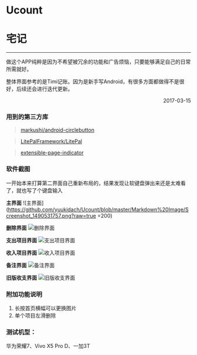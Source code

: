 **Ucount**
===

# 宅记

***
做这个APP纯粹是因为不希望被冗余的功能和广告烦恼，只要能够满足自己的日常所需就好。

整体界面参考的是Timi记账。因为是新手写Android，有很多方面都做得不是很好，后续还会进行迭代更新。

<p align="right">2017-03-15</p>

### 用到的第三方库
> [markushi/android-circlebutton](https://github.com/markushi/android-circlebutton)

> [LitePalFramework/LitePal](https://github.com/LitePalFramework/LitePal) 

> [extensible-page-indicator](https://github.com/merhold/extensible-page-indicator) 

### 软件截图

一开始本来打算第二界面自己重新布局的，结果发现让软键盘弹出来还是太难看了，就也写了个键盘输入

**主界面**
![主界面](https://github.com/yuukidach/Ucount/blob/master/Markdown%20Image/Screenshot_1490531757.png?raw=true =200)

**删除界面**
![删除界面](https://github.com/yuukidach/Ucount/blob/master/Markdown%20Image/Screenshot_1490519168.png?raw=true)

**支出项目界面**
![支出项目界面](https://github.com/yuukidach/Ucount/blob/master/Markdown%20Image/Screenshot_1490533156.png?raw=true) 

**收入项目界面**
![收入项目界面](https://github.com/yuukidach/Ucount/blob/master/Markdown%20Image/Screenshot_1490533171.png?raw=true) 

**备注界面**
![备注界面](https://github.com/yuukidach/Ucount/blob/master/Markdown%20Image/Screenshot_1490519189.png?raw=true) 

**旧版收支界面**
![旧版收支界面](https://github.com/yuukidach/Ucount/blob/master/Markdown%20Image/Screenshot_1490237812.png?raw=true) 

### 附加功能说明
1. 长按首页横幅可以更换图片
2. 单个项目左滑删除


### 测试机型：
华为荣耀7、Vivo X5 Pro D、一加3T
